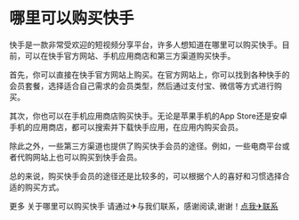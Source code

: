 # 哪里可以购买快手

快手是一款非常受欢迎的短视频分享平台，许多人想知道在哪里可以购买快手。目前，可以在快手官方网站、手机应用商店和第三方渠道购买快手。

首先，你可以直接在快手官方网站上购买。在官方网站上，你可以找到各种快手的会员套餐，选择适合自己需求的会员类型，然后通过支付宝、微信等方式进行购买。

其次，你也可以在手机应用商店购买快手。无论是苹果手机的App Store还是安卓手机的应用商店，都可以搜索并下载快手应用，在应用内购买会员。

除此之外，一些第三方渠道也提供了购买快手会员的途径。例如，一些电商平台或者代购网站上也可以购买到快手会员。

总的来说，购买快手会员的途径还是比较多的，可以根据个人的喜好和习惯选择合适的购买方式。

更多 关于哪里可以购买快手 请通过✈与我们联系，感谢阅读,谢谢！[点我✈联系](https://1.k02.cc)